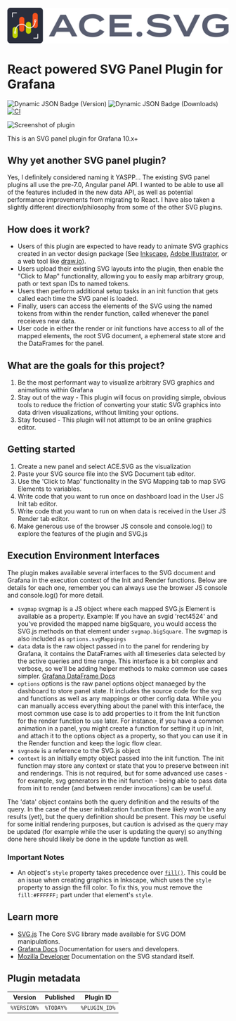 ![ACE.SVG LOGO](https://github.com/ACE-IoT-Solutions/ace-svg-react/raw/main/src/img/logo-type.svg)
# React powered SVG Panel Plugin for Grafana

![Dynamic JSON Badge (Version)](https://img.shields.io/badge/dynamic/json?url=https%3A%2F%2Fgrafana.com%2Fapi%2Fplugins%2Faceiot-svg-panel&query=version&prefix=v&logo=grafana&label=Version&color=orange)
![Dynamic JSON Badge (Downloads)](https://img.shields.io/badge/dynamic/json?url=https%3A%2F%2Fgrafana.com%2Fapi%2Fplugins%2Faceiot-svg-panel&query=downloads&logo=grafana&label=Downloads&color=orange)
[![CI](https://github.com/ACE-IoT-Solutions/ace-svg-react/actions/workflows/ci.yml/badge.svg)](https://github.com/ACE-IoT-Solutions/ace-svg-react/actions/workflows/ci.yml)

![Screenshot of plugin](https://media.giphy.com/media/YRE4DxPYqy3XCR6rL4/giphy.gif)

This is an SVG panel plugin for Grafana 10.x+

## Why yet another SVG panel plugin?
Yes, I definitely considered naming it YASPP...
The existing SVG panel plugins all use the pre-7.0, Angular panel API. I wanted to be able to use all of the features included in the new data API, as well as potential performance improvements from migrating to React.
I have also taken a slightly different direction/philosophy from some of the other SVG plugins.

## How does it work?
- Users of this plugin are expected to have ready to animate SVG graphics created in an vector design package (See [Inkscape](https://inkscape.org/), [Adobe Illustrator](https://www.adobe.com/products/illustrator.html), or a web tool like [draw.io](https://app.diagrams.net/)).
- Users upload their existing SVG layouts into the plugin, then enable the "Click to Map" functionality, allowing you to easily map arbitrary group, path or text span IDs to named tokens.
- Users then perform additional setup tasks in an init function that gets called each time the SVG panel is loaded.
- Finally, users can access the elements of the SVG using the named tokens from within the render function, called whenever the panel receieves new data.
- User code in either the render or init functions have access to all of the mapped elements, the root SVG document, a ephemeral state store and the DataFrames for the panel.

## What are the goals for this project?
1. Be the most performant way to visualize arbitrary SVG graphics and animations within Grafana
2. Stay out of the way - This plugin will focus on providing simple, obvious tools to reduce the friction of converting your static SVG graphics into data driven visualizations, without limiting your options.
3. Stay focused - This plugin will not attempt to be an online graphics editor.

## Getting started
1. Create a new panel and select ACE.SVG as the visualization
2. Paste your SVG source file into the SVG Document tab editor.
3. Use the 'Click to Map' functionality in the SVG Mapping tab to map SVG Elements to variables.
4. Write code that you want to run once on dashboard load in the User JS Init tab editor.
5. Write code that you want to run on when data is received in the User JS Render tab editor.
6. Make generous use of the browser JS console and console.log() to explore the features of the plugin and SVG.js

## Execution Environment Interfaces
The plugin makes available several interfaces to the SVG document and Grafana in the execution context of the Init and Render functions.
Below are details for each one, remember you can always use the browser JS console and console.log() for more detail.

- `svgmap` svgmap is a JS object where each mapped SVG.js Element is available as a property. Example: If you have an svgid 'rect4524' and you've provided the mapped name bigSquare, you would access the SVG.js methods on that element under `svgmap.bigSquare`. The svgmap is also included as `options.svgMappings`
- `data` data is the raw object passed in to the panel for rendering by Grafana, it contains the DataFrames with all timeseries data selected by the active queries and time range. This interface is a bit complex and verbose, so we'll be adding helper methods to make common use cases simpler. [Grafana DataFrame Docs](https://grafana.com/developers/plugin-tools/introduction/data-frames)
- `options` options is the raw panel options object manaeged by the dashboard to store panel state. It includes the source code for the svg and functions as well as any mappings or other config data. While you can manually access everything about the panel with this interface, the most common use case is to add properties to it from the Init function for the render function to use later. For instance, if you have a common animation in a panel, you might create a function for setting it up in Init, and attach it to the options object as a property, so that you can use it in the Render function and keep the logic flow clear.
- `svgnode` is a reference to the SVG.js object
- `context` is an initially empty object passed into the init function.  The init function may store
    any context or state that you to preserve between init and renderings.  This is not required, but
    for some advanced use cases - for example, svg generators in the init function - being able
    to pass data from init to render (and between render invocations) can be useful.

The 'data' object contains both the query definition and the results of the query.  In the case of the
user initialization function there likely won't be any results (yet), but the query definition should
be present.  This _may_ be useful for some initial rendering purposes, but caution is advised as the
query may be updated (for example while the user is updating the query) so anything done here should
likely be done in the update function as well.

### Important Notes
- An object's `style` property takes precedence over [`fill()`](https://svgjs.dev/docs/3.2/manipulating/#fill). This could be an issue when creating graphics in Inkscape, which uses the `style` property to assign the fill color. To fix this, you must remove the `fill:#FFFFFF;` part under that element's `style`.

## Learn more
- [SVG.js](https://svgjs.dev) The Core SVG library made available for SVG DOM manipulations.
- [Grafana Docs](https://grafana.com/docs/) Documentation for users and developers.
- [Mozilla Developer](https://developer.mozilla.org/en-US/docs/Web/SVG) Documentation on the SVG standard itself.

## Plugin metadata

| Version     | Published | Plugin ID     |
| ----------- | --------- | ------------- |
| `%VERSION%` | `%TODAY%` | `%PLUGIN_ID%` |
